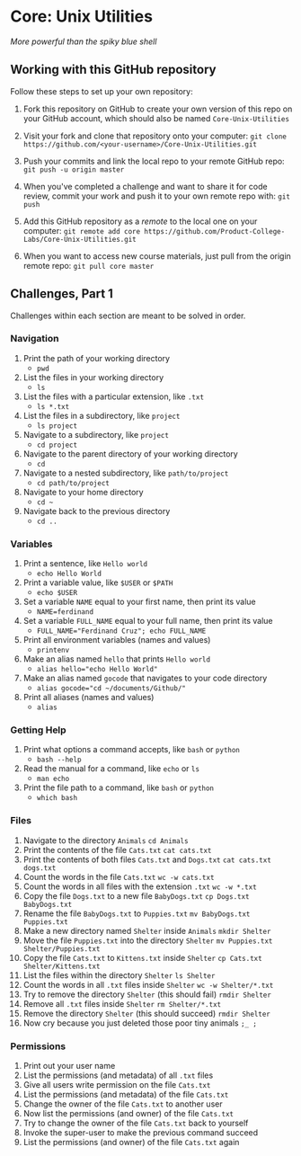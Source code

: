 # Core: Unix Utilities

_More powerful than the spiky blue shell_

## Working with this GitHub repository

Follow these steps to set up your own repository:

1. Fork this repository on GitHub to create your own version of this repo on your GitHub account, which should also be named `Core-Unix-Utilities`

1. Visit your fork and clone that repository onto your computer:
`git clone https://github.com/<your-username>/Core-Unix-Utilities.git`

1. Push your commits and link the local repo to your remote GitHub repo:
`git push -u origin master`

1. When you've completed a challenge and want to share it for code review, commit your work and push it to your own remote repo with:
`git push`

1. Add this GitHub repository as a _remote_ to the local one on your computer:
`git remote add core https://github.com/Product-College-Labs/Core-Unix-Utilities.git`

1. When you want to access new course materials, just pull from the origin remote repo:
`git pull core master`

## Challenges, Part 1

Challenges within each section are meant to be solved in order.

### Navigation

1.  Print the path of your working directory
    - `pwd`
1.  List the files in your working directory
    - `ls`
1.  List the files with a particular extension, like `.txt`
    - `ls *.txt`
1.  List the files in a subdirectory, like `project`
    - `ls project`
1.  Navigate to a subdirectory, like `project`
    - `cd project`
1.  Navigate to the parent directory of your working directory
    - `cd`
1.  Navigate to a nested subdirectory, like `path/to/project`
    - `cd path/to/project`
1.  Navigate to your home directory
    - `cd ~`
1.  Navigate back to the previous directory
    - `cd ..`

### Variables

1.  Print a sentence, like `Hello world`
    - `echo Hello World`
1.  Print a variable value, like `$USER` or `$PATH`
    - `echo $USER`
1.  Set a variable `NAME` equal to your first name, then print its value
    - `NAME=ferdinand`
1.  Set a variable `FULL_NAME` equal to your full name, then print its value
    - `FULL_NAME="Ferdinand Cruz"; echo FULL_NAME`
1.  Print all environment variables (names and values)
    - `printenv`
1.  Make an alias named `hello` that prints `Hello world`
    - `alias hello="echo Hello World"`
1.  Make an alias named `gocode` that navigates to your code directory
    - `alias gocode="cd ~/documents/Github/"`
1.  Print all aliases (names and values)
    - `alias`

### Getting Help

1.  Print what options a command accepts, like `bash` or `python`
    - `bash --help`
1.  Read the manual for a command, like `echo` or `ls`
    - `man echo`
1.  Print the file path to a command, like `bash` or `python`
    - `which bash`

### Files

1.  Navigate to the directory `Animals`
    `cd Animals`
1.  Print the contents of the file `Cats.txt`
    `cat cats.txt`
1.  Print the contents of both files `Cats.txt` and `Dogs.txt`
    `cat cats.txt dogs.txt`
1.  Count the words in the file `Cats.txt`
    `wc -w cats.txt`
1.  Count the words in all files with the extension `.txt`
    `wc -w *.txt`
1.  Copy the file `Dogs.txt` to a new file `BabyDogs.txt`
    `cp Dogs.txt BabyDogs.txt`
1.  Rename the file `BabyDogs.txt` to `Puppies.txt`
    `mv BabyDogs.txt Puppies.txt`
1.  Make a new directory named `Shelter` inside `Animals`
    `mkdir Shelter`
1.  Move the file `Puppies.txt` into the directory `Shelter`
    `mv Puppies.txt Shelter/Puppies.txt`
1.  Copy the file `Cats.txt` to `Kittens.txt` inside `Shelter`
    `cp Cats.txt Shelter/Kittens.txt`
1.  List the files within the directory `Shelter`
    `ls Shelter`
1.  Count the words in all `.txt` files inside `Shelter`
    `wc -w Shelter/*.txt`
1.  Try to remove the directory `Shelter` (this should fail)
    `rmdir Shelter`
1.  Remove all `.txt` files inside `Shelter`
    `rm Shelter/*.txt`
1.  Remove the directory `Shelter` (this should succeed)
    `rmdir Shelter`
1.  Now cry because you just deleted those poor tiny animals
    `;_ ;`

### Permissions

1.  Print out your user name
1.  List the permissions (and metadata) of all `.txt` files
1.  Give all users write permission on the file `Cats.txt`
1.  List the permissions (and metadata) of the file `Cats.txt`
1.  Change the owner of the file `Cats.txt` to another user
1.  Now list the permissions (and owner) of the file `Cats.txt`
1.  Try to change the owner of the file `Cats.txt` back to yourself
1.  Invoke the super-user to make the previous command succeed
1.  List the permissions (and owner) of the file `Cats.txt` again
